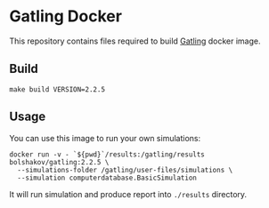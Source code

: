 # Gatling Docker 

This repository contains files required to build [Gatling](http://gatling.io) docker image. 

## Build

    make build VERSION=2.2.5

## Usage 

You can use this image to run your own simulations:

    docker run -v - `${pwd}`/results:/gatling/results bolshakov/gatling:2.2.5 \
      --simulations-folder /gatling/user-files/simulations \
      --simulation computerdatabase.BasicSimulation

It will run simulation and produce report into `./results` directory.  

